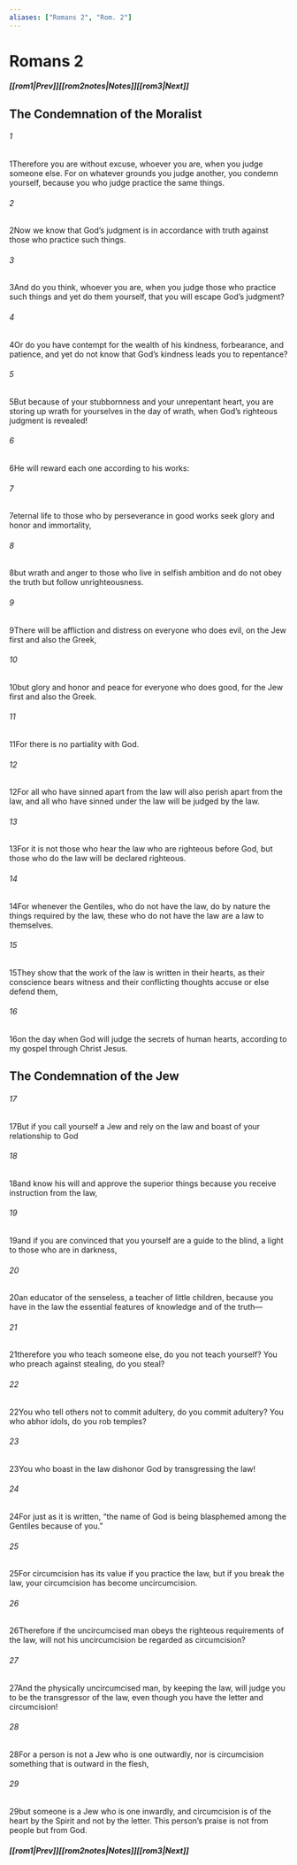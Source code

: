 ```yaml
---
aliases: ["Romans 2", "Rom. 2"]
---
```

# Romans 2
##### <span class=arrow-left></span>[[rom1|Prev]]<span class=navigation-separator></span>[[rom2notes|Notes]]<span class=navigation-separator></span>[[rom3|Next]]<span class=arrow-right></span>
## The Condemnation of the Moralist
###### 1
<span class=verse-first>1</span>Therefore you are without excuse, whoever you are, when you judge someone else. For on whatever grounds you judge another, you condemn yourself, because you who judge practice the same things.
###### 2
<span class=verse-body>2</span>Now we know that God’s judgment is in accordance with truth against those who practice such things.
###### 3
<span class=verse-body>3</span>And do you think, whoever you are, when you judge those who practice such things and yet do them yourself, that you will escape God’s judgment?
###### 4
<span class=verse-body>4</span>Or do you have contempt for the wealth of his kindness, forbearance, and patience, and yet do not know that God’s kindness leads you to repentance?
###### 5
<span class=verse-body>5</span>But because of your stubbornness and your unrepentant heart, you are storing up wrath for yourselves in the day of wrath, when God’s righteous judgment is revealed!
###### 6
<span class=verse-body>6</span>He will reward each one according to his works:
###### 7
<span class=verse-body>7</span>eternal life to those who by perseverance in good works seek glory and honor and immortality,
###### 8
<span class=verse-body>8</span>but wrath and anger to those who live in selfish ambition and do not obey the truth but follow unrighteousness.
###### 9
<span class=verse-body>9</span>There will be affliction and distress on everyone who does evil, on the Jew first and also the Greek,
###### 10
<span class=verse-body>10</span>but glory and honor and peace for everyone who does good, for the Jew first and also the Greek.
###### 11
<span class=verse-body>11</span>For there is no partiality with God.
<div class=paragraph-break></div>

###### 12
<span class=verse-first>12</span>For all who have sinned apart from the law will also perish apart from the law, and all who have sinned under the law will be judged by the law.
###### 13
<span class=verse-body>13</span>For it is not those who hear the law who are righteous before God, but those who do the law will be declared righteous.
###### 14
<span class=verse-body>14</span>For whenever the Gentiles, who do not have the law, do by nature the things required by the law, these who do not have the law are a law to themselves.
###### 15
<span class=verse-body>15</span>They show that the work of the law is written in their hearts, as their conscience bears witness and their conflicting thoughts accuse or else defend them,
###### 16
<span class=verse-body>16</span>on the day when God will judge the secrets of human hearts, according to my gospel through Christ Jesus.
## The Condemnation of the Jew
###### 17
<span class=verse-first>17</span>But if you call yourself a Jew and rely on the law and boast of your relationship to God
###### 18
<span class=verse-body>18</span>and know his will and approve the superior things because you receive instruction from the law,
###### 19
<span class=verse-body>19</span>and if you are convinced that you yourself are a guide to the blind, a light to those who are in darkness,
###### 20
<span class=verse-body>20</span>an educator of the senseless, a teacher of little children, because you have in the law the essential features of knowledge and of the truth—
###### 21
<span class=verse-body>21</span>therefore you who teach someone else, do you not teach yourself? You who preach against stealing, do you steal?
###### 22
<span class=verse-body>22</span>You who tell others not to commit adultery, do you commit adultery? You who abhor idols, do you rob temples?
###### 23
<span class=verse-body>23</span>You who boast in the law dishonor God by transgressing the law!
###### 24
<span class=verse-body>24</span>For just as it is written, “the name of God is being blasphemed among the Gentiles because of you.”
<div class=paragraph-break></div>

###### 25
<span class=verse-first>25</span>For circumcision has its value if you practice the law, but if you break the law, your circumcision has become uncircumcision.
###### 26
<span class=verse-body>26</span>Therefore if the uncircumcised man obeys the righteous requirements of the law, will not his uncircumcision be regarded as circumcision?
###### 27
<span class=verse-body>27</span>And the physically uncircumcised man, by keeping the law, will judge you to be the transgressor of the law, even though you have the letter and circumcision!
###### 28
<span class=verse-body>28</span>For a person is not a Jew who is one outwardly, nor is circumcision something that is outward in the flesh,
###### 29
<span class=verse-body>29</span>but someone is a Jew who is one inwardly, and circumcision is of the heart by the Spirit and not by the letter. This person’s praise is not from people but from God.
##### <span class=arrow-left></span>[[rom1|Prev]]<span class=navigation-separator></span>[[rom2notes|Notes]]<span class=navigation-separator></span>[[rom3|Next]]<span class=arrow-right></span>